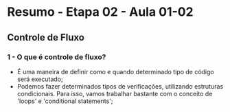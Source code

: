 # Resumo - Etapa 02 - Aula 01-02

## Controle de Fluxo

### 1 - O que é controle de fluxo?

- É uma maneira de definir como e quando determinado tipo de código será executado;
- Podemos fazer determinados tipos de verificações, utilizando estruturas condicionais. Para isso, vamos trabalhar bastante com o conceito de 'loops' e 'conditional statements';